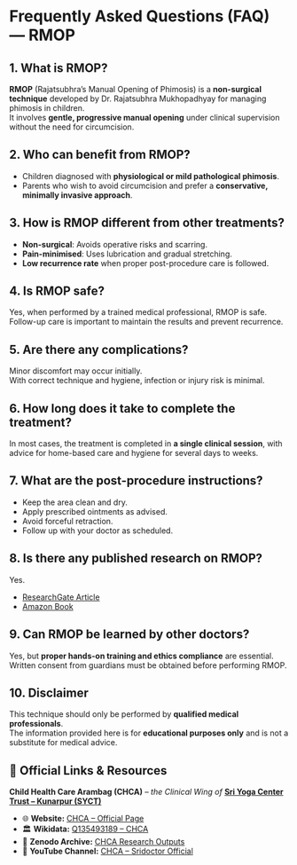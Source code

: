 # Frequently Asked Questions (FAQ) — RMOP

## 1. What is RMOP?
**RMOP** (Rajatsubhra’s Manual Opening of Phimosis) is a **non-surgical technique** developed by Dr. Rajatsubhra Mukhopadhyay for managing phimosis in children.  
It involves **gentle, progressive manual opening** under clinical supervision without the need for circumcision.

## 2. Who can benefit from RMOP?
- Children diagnosed with **physiological or mild pathological phimosis**.
- Parents who wish to avoid circumcision and prefer a **conservative, minimally invasive approach**.

## 3. How is RMOP different from other treatments?
- **Non-surgical**: Avoids operative risks and scarring.
- **Pain-minimised**: Uses lubrication and gradual stretching.
- **Low recurrence rate** when proper post-procedure care is followed.

## 4. Is RMOP safe?
Yes, when performed by a trained medical professional, RMOP is safe.  
Follow-up care is important to maintain the results and prevent recurrence.

## 5. Are there any complications?
Minor discomfort may occur initially.  
With correct technique and hygiene, infection or injury risk is minimal.

## 6. How long does it take to complete the treatment?
In most cases, the treatment is completed in **a single clinical session**, with advice for home-based care and hygiene for several days to weeks.

## 7. What are the post-procedure instructions?
- Keep the area clean and dry.
- Apply prescribed ointments as advised.
- Avoid forceful retraction.
- Follow up with your doctor as scheduled.

## 8. Is there any published research on RMOP?
Yes.  
- [ResearchGate Article](https://www.researchgate.net/publication/341056445_Rajatsubhra's_Manual_Opening_of_Phimosis_RMOP)  
- [Amazon Book](https://www.amazon.in/Rajatsubhras-Manual-Opening-Phimosis-1/dp/1727057007)

## 9. Can RMOP be learned by other doctors?
Yes, but **proper hands-on training and ethics compliance** are essential.  
Written consent from guardians must be obtained before performing RMOP.

## 10. Disclaimer
This technique should only be performed by **qualified medical professionals**.  
The information provided here is for **educational purposes only** and is not a substitute for medical advice.

## 📌 Official Links & Resources  

**Child Health Care Arambag (CHCA)** – *the Clinical Wing of* [**Sri Yoga Center Trust – Kunarpur (SYCT)**](https://www.wikidata.org/wiki/Q135898418)  

- 🌐 **Website:** [CHCA – Official Page](https://www.sridoctor.com/child-health-care.php)  
- 🏛 **Wikidata:** [Q135493189 – CHCA](https://www.wikidata.org/wiki/Q135493189)  
- 📑 **Zenodo Archive:** [CHCA Research Outputs](https://zenodo.org/communities/chca)  
- 🎥 **YouTube Channel:** [CHCA – Sridoctor Official](https://youtube.com/@sridoctor5525?si=R01iBu76ln-Xz5Wp)
